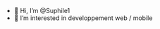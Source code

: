 - 👋 Hi, I’m @Suphile1
- 👀 I’m interested in developpement web /  mobile


<!---
Suphile1/Suphile1 is a ✨ special ✨ repository because its `README.md` (this file) appears on your GitHub profile.
You can click the Preview link to take a look at your changes.
--->
